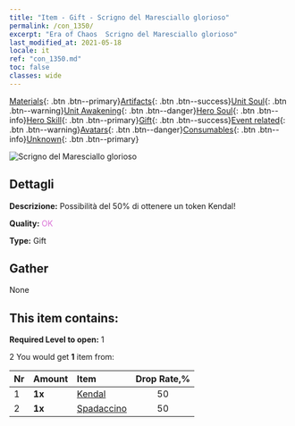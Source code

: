 ```yaml
---
title: "Item - Gift - Scrigno del Maresciallo glorioso"
permalink: /con_1350/
excerpt: "Era of Chaos  Scrigno del Maresciallo glorioso"
last_modified_at: 2021-05-18
locale: it
ref: "con_1350.md"
toc: false
classes: wide
---
```

 [Materials](/ItemsIT/){: .btn .btn--primary}[Artifacts](/ItemsIT/Artifacts/){: .btn .btn--success}[Unit Soul](/ItemsIT/UnitSoul/){: .btn .btn--warning}[Unit Awakening](/ItemsIT/UnitAwakening/){: .btn .btn--danger}[Hero Soul](/ItemsIT/HeroSoul/){: .btn .btn--info}[Hero Skill](/ItemsIT/HeroSkill/){: .btn .btn--primary}[Gift](/ItemsIT/Gift/){: .btn .btn--success}[Event related](/ItemsIT/Events/){: .btn .btn--warning}[Avatars](/ItemsIT/Avatars/){: .btn .btn--danger}[Consumables](/ItemsIT/Consumables/){: .btn .btn--info}[Unknown](/ItemsIT/Unknown/){: .btn .btn--primary}

 ![Scrigno del Maresciallo glorioso](/images/t/i_906027.png)

## Dettagli
 **Descrizione:** Possibilità del 50% di ottenere un token Kendal!

 **Quality:** <span style="color: #DA70D6">OK</span>

 **Type:** Gift

## Gather

  None

## This item contains:

 **Required Level to open:** 1

 2 You would get **1** item  from:

  | Nr | Amount |     Item    | Drop Rate,% |
  |:---|:-------|:------------|:---------:|
  | 1 |  **1x** | [Kendal](/ItemsIT/her_363/) | 50 | 
  | 2 |  **1x** | [Spadaccino](/ItemsIT/unt_193/) | 50 | 
